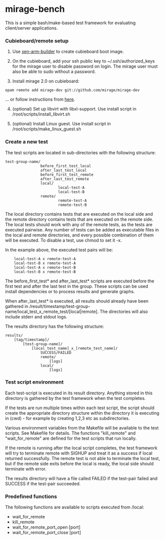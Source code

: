 mirage-bench
============
This is a simple bash/make-based test framework for evaluating client/server applications.

### Cubieboard/remote setup ###

1. Use [xen-arm-builder](https://github.com/mirage/xen-arm-builder) to create cubieboard boot image.

2. On the cubieboard, add your ssh public key to ~/.ssh/authorized_keys for the mirage user to disable password on login. The mirage user must also be able to sudo without a password.

3. Install mirage 2.0 on cubieboard:

```
opam remote add mirage-dev git://github.com/mirage/mirage-dev
```
... or follow instructions from [here](http://openmirage.org/blog/introducing-xen-minios-arm).

4. (optional) Set up libvirt with libxl-support. Use install script in /root/scripts/install_libvirt.sh

5. (optional) Install Linux guest. Use install script in /root/scripts/make_linux_guest.sh

### Create a new test
The test scripts are located in sub-directories with the following structure:

```
test-group-name/
                before_first_test_local
                after_last_test_local
                before_first_test_remote
                after_last_test_remote
                local/
                        local-test-A
                        local-test-B
                remote/
                        remote-test-A
                        remote-test-B
```

The local directory contains tests that are executed on the local side and the remote directory contains tests that are executed on the remote side. The local tests should work with any of the remote tests, as the tests are executed pairwise. Any number of tests can be added as executable files in the local and remote directories, and every possible combination of them will be executed. To disable a test, use chmod to set it -x.

In the example above, the executed test pairs will be:
```
    local-test-A x remote-test-A
    local-test-B x remote-test-A
    local-test-A x remote-test-B
    local-test-B x remote-test-B
```

The before_first_test\* and after_last_test\* scripts are executed before the first test and after the last test in the group. These scripts can be used install dependencies or to process results and generate graphs. 

When after_last_test\* is executed, all results should already have been gathered in /result/timestamp/test-group-name/local_test_x_remote_test/[local|remote]. The directories will also include stderr and stdout logs. 

The results directory has the following structure:

```
results/
    [tag/timestamp]/
        [test-group-name]/
            [local_test_name]_x_[remote_test_name]/
                SUCCESS/FAILED
                remote/
                    [logs]
                local/ 
                    [logs]
```

### Test script environment
Each test-script is executed in its result directory. Anything stored in this directory is gathered by the test framework when the test completes.

If the tests are run multiple times within each test script, the script should create the appropriate directory structure within the directory it is executing in (cwd) - for example by creating 1,2,3 etc as subdirectories.

Various environment variables from the Makefile will be available to the test scripts. See Makefile for details. The functions "kill_remote" and "wait_for_remote" are defined for the test scripts that run locally.

If the remote is running after the local script completes, the test framework will try to terminate remote with SIGHUP and treat it as a success if local returned successfully. The remote test is not able to terminate the local test, but if the remote side exits before the local is ready, the local side should terminate with error. 

The results directory will have a file called FAILED if the test-pair failed and SUCCESS if the test-pair succeeded.

### Predefined functions ###
The following functions are available to scripts executed from /local:

   - wait_for_remote
   - kill_remote
   - wait_for_remote_port_open [port]
   - wait_for_remote_port_close [port]



